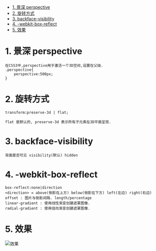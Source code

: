 <!-- TOC -->

- [1. 景深 perspective](#1-景深-perspective)
- [2. 旋转方式](#2-旋转方式)
- [3. backface-visibility](#3-backface-visibility)
- [4. -webkit-box-reflect](#4--webkit-box-reflect)
- [5. 效果](#5-效果)

<!-- /TOC -->


# 1. 景深 perspective

    在CSS3中,perspective用于激活一个3D空间,设置在父级.
    .perspective{
        perspective:500px;
    }

# 2. 旋转方式

    transform:preserve-3d | flat;

    flat 是默认的, preserve-3d 表示所有子元素在3D平面呈现.

# 3. backface-visibility

    背面是否可见 visibility(默认) hidden

# 4. -webkit-box-reflect

    box-reflect:none|direction
    <direction> = above(倒影在上方) below(倒影在下方) left(左边) right(右边)
    offset : 图片与倒影间隔. length/percentage
    linear-gradient : 使用线性渐变创建遮罩图像.
    radial-gradient : 使用径向渐变创建遮罩图像.
    
# 5. 效果

![效果](https://github.com/JayK0720/JavaScript/blob/master/demo-3D%E7%9B%B8%E5%86%8C/imgs/1.gif)